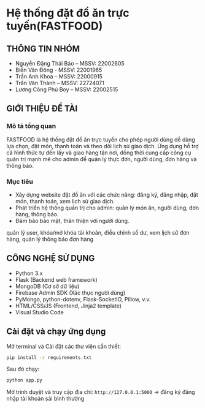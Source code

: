 # Hệ thống đặt đồ ăn trực tuyến(FASTFOOD)

##  THÔNG TIN NHÓM

- Nguyễn Đặng Thái Bảo – MSSV: 22002605
- Biền Văn Đông - MSSV: 22001965
- Trần Anh Khoa – MSSV: 22000915
- Trần Văn Thành – MSSV: 22724071
- Lương Công Phú Boy – MSSV: 22002515

## GIỚI THIỆU ĐỀ TÀI

### Mô tả tổng quan
FASTFOOD là hệ thống đặt đồ ăn trực tuyến cho phép người dùng dễ dàng lựa chọn, đặt món, thanh toán và theo dõi lịch sử giao dịch. Ứng dụng hỗ trợ cả hình thức tự đến lấy và giao hàng tận nơi, đồng thời cung cấp công cụ quản trị mạnh mẽ cho admin để quản lý thực đơn, người dùng, đơn hàng và thông báo.

### Mục tiêu
- Xây dựng website đặt đồ ăn với các chức năng: đăng ký, đăng nhập, đặt món, thanh toán, xem lịch sử giao dịch.
- Phát triển hệ thống quản trị cho admin: quản lý món ăn, người dùng, đơn hàng, thông báo.
- Đảm bảo bảo mật, thân thiện với người dùng.

quản lý user, khóa/mở khóa tài khoản, điều chỉnh số dư, xem lịch sử đơn hàng, quản lý thông báo đơn hàng


## CÔNG NGHỆ SỬ DỤNG

- Python 3.x
- Flask (Backend web framework)
- MongoDB (Cơ sở dữ liệu)
- Firebase Admin SDK (Xác thực người dùng)
- PyMongo, python-dotenv, Flask-SocketIO, Pillow, v.v.
- HTML/CSS/JS (Frontend, Jinja2 template)
- Visual Studio Code 


## Cài đặt và chạy ứng dụng
Mở terminal và Cài đặt các thư viện cần thiết:
```bash
pip install -r requirements.txt
```

Sau đó chạy:
```bash
python app.py
```
Mở trình duyệt và truy cập địa chỉ: `http://127.0.0.1:5000`
-> đăng ký đăng nhập tài khoản sài bình thường


